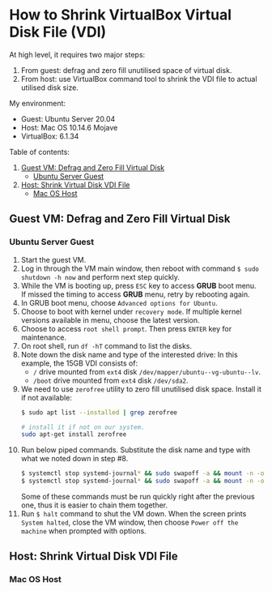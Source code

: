 # How to Shrink VirtualBox Virtual Disk File (VDI)

At high level, it requires two major steps:
1. From guest: defrag and zero fill unutilised space of virtual disk.
2. From host: use VirtualBox command tool to shrink the VDI file to actual utilised disk size.

My environment:
- Guest: Ubuntu Server 20.04
- Host: Mac OS 10.14.6 Mojave
- VirtualBox: 6.1.34

Table of contents:
1. [Guest VM: Defrag and Zero Fill Virtual Disk](#openssh-server)
   - [Ubuntu Server Guest](#ubuntu-server-guest)
2. [Host: Shrink Virtual Disk VDI File](#ssh-over-nat-network)
   - [Mac OS Host](#mac-os-host)


## Guest VM: Defrag and Zero Fill Virtual Disk

### Ubuntu Server Guest

1. Start the guest VM.
1. Log in through the VM main window, then reboot with command `$ sudo shutdown -h now` and perform next step quickly.
1. While the VM is booting up, press `ESC` key to access **GRUB** boot menu.  
   If missed the timing to access **GRUB** menu, retry by rebooting again.
1. In GRUB boot menu, choose `Advanced options for Ubuntu`.
1. Choose to boot with kernel under `recovery mode`. If multiple kernel versions available in menu, choose the latest version.
1. Choose to access `root shell prompt`. Then press `ENTER` key for maintenance.
1. On root shell, run `df -hT` command to list the disks.
1. Note down the disk name and type of the interested drive:
   In this example, the 15GB VDI consists of:
   - `/` drive mounted from `ext4` disk `/dev/mapper/ubuntu--vg-ubuntu--lv`.
   - `/boot` drive mounted from `ext4` disk `/dev/sda2`.
1. We need to use `zerofree` utility to zero fill unutilised disk space. Install it if not available:
   ```bash
   $ sudo apt list --installed | grep zerofree
   
   # install it if not on our system.
   sudo apt-get install zerofree
   ```
1. Run below piped commands. Substitute the disk name and type with what we noted down in step #8.
   ```bash
   $ systemctl stop systemd-journal* && sudo swapoff -a && mount -n -o remount,ro -t ext4 /dev/mapper/ubuntu--vg-ubuntu--lv / && zerofree -v /dev/mapper/ubuntu--vg-ubuntu--lv
   $ systemctl stop systemd-journal* && sudo swapoff -a && mount -n -o remount,ro -t ext4 /dev/sda2 /boot && zerofree -v /dev/sda2
   ```
   Some of these commands must be run quickly right after the previous one, thus it is easier to chain them together.
1. Run `$ halt` command to shut the VM down. When the screen prints `System halted`, close the VM window, then choose `Power off the machine` when prompted with options.


## Host: Shrink Virtual Disk VDI File

### Mac OS Host

